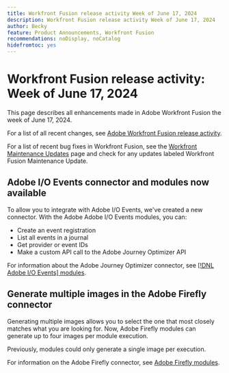 ```yaml
---
title: Workfront Fusion release activity Week of June 17, 2024
description: Workfront Fusion release activity Week of June 17, 2024
author: Becky
feature: Product Announcements, Workfront Fusion
recommendations: noDisplay, noCatalog
hidefromtoc: yes
---
```

# Workfront Fusion release activity: Week of June 17, 2024

This page describes all enhancements made in Adobe Workfront Fusion the week of June 17, 2024.

For a list of all recent changes, see [Adobe Workfront Fusion release activity](/help/workfront-fusion/fusion-product-releases/fusion-release-activity.md).

For a list of recent bug fixes in Workfront Fusion, see the [Workfront Maintenance Updates](https://experienceleague.adobe.com/docs/workfront-known-issues/releases/current-updates.html) page and check for any updates labeled Workfront Fusion Maintenance Update.

## Adobe I/O Events connector and modules now available

To allow you to integrate with Adobe I/O Events, we've created a new connector. With the Adobe Adobe I/O Events modules, you can:

* Create an event registration
* List  all events in a journal
* Get provider or event IDs
* Make a custom API call to the Adobe Journey Optimizer API

For information about the Adobe Journey Optimizer connector, see [[!DNL Adobe I/O Events] modules](/help/workfront-fusion/references/apps-and-modules/adobe-connectors/adobe-io-events-modules.md).

## Generate multiple images in the Adobe Firefly connector

Generating multiple images allows you to select the one that most closely matches what you are looking for. Now, Adobe Firefly modules can generate up to four images per module execution.

Previously, modules could only generate a single image per execution.

For information on the Adobe Firefly connector, see [Adobe Firefly modules](/help/workfront-fusion/references/apps-and-modules/adobe-connectors/adobe-firefly-modules.md).
